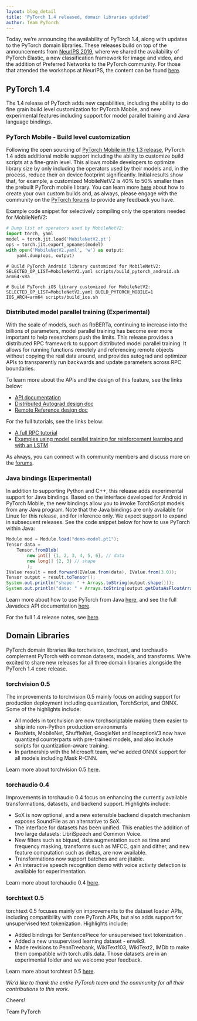 ```yaml
---
layout: blog_detail
title: 'PyTorch 1.4 released, domain libraries updated'
author: Team PyTorch
---
```


Today, we’re announcing the availability of PyTorch 1.4, along with updates to the PyTorch domain libraries. These releases build on top of the announcements from [NeurIPS 2019](https://pytorch.org/blog/pytorch-adds-new-tools-and-libraries-welcomes-preferred-networks-to-its-community/), where we shared the availability of PyTorch Elastic, a new classification framework for image and video, and the addition of Preferred Networks to the PyTorch community. For those that attended the workshops at NeurIPS, the content can be found [here](https://research.fb.com/neurips-2019-expo-workshops/).

## PyTorch 1.4

The 1.4 release of PyTorch adds new capabilities, including the ability to do fine grain build level customization for PyTorch Mobile, and new experimental features including support for model parallel training and Java language bindings.

### PyTorch Mobile - Build level customization

Following the open sourcing of [PyTorch Mobile in the 1.3 release](https://pytorch.org/blog/pytorch-1-dot-3-adds-mobile-privacy-quantization-and-named-tensors/), PyTorch 1.4 adds additional mobile support including the ability to customize build scripts at a fine-grain level. This allows mobile developers to optimize library size by only including the operators used by their models and, in the process, reduce their on device footprint significantly. Initial results show that, for example, a customized MobileNetV2 is 40% to 50% smaller than the prebuilt PyTorch mobile library. You can learn more [here](https://pytorch.org/mobile/home/) about how to create your own custom builds and, as always, please engage with the community on the [PyTorch forums](https://discuss.pytorch.org/c/mobile) to provide any feedback you have.

Example code snippet for selectively compiling only the operators needed for MobileNetV2:

```python
# Dump list of operators used by MobileNetV2:
import torch, yaml
model = torch.jit.load('MobileNetV2.pt')
ops = torch.jit.export_opnames(model)
with open('MobileNetV2.yaml', 'w') as output:
    yaml.dump(ops, output)
```

```console
# Build PyTorch Android library customized for MobileNetV2:
SELECTED_OP_LIST=MobileNetV2.yaml scripts/build_pytorch_android.sh arm64-v8a

# Build PyTorch iOS library customized for MobileNetV2:
SELECTED_OP_LIST=MobileNetV2.yaml BUILD_PYTORCH_MOBILE=1 IOS_ARCH=arm64 scripts/build_ios.sh
```

### Distributed model parallel training (Experimental)

With the scale of models, such as RoBERTa, continuing to increase into the billions of parameters, model parallel training has become ever more important to help researchers push the limits. This release provides a distributed RPC framework to support distributed model parallel training. It allows for running functions remotely and referencing remote objects without copying the real data around, and provides autograd and optimizer APIs to transparently run backwards and update parameters across RPC boundaries.

To learn more about the APIs and the design of this feature, see the links below:

* [API documentation](https://pytorch.org/docs/stable/rpc.html)
* [Distributed Autograd design doc](https://pytorch.org/docs/stable/notes/distributed_autograd.html)
* [Remote Reference design doc](https://pytorch.org/docs/stable/notes/rref.html)

For the full tutorials, see the links below:  

* [A full RPC tutorial](https://pytorch.org/tutorials/intermediate/rpc_tutorial.html)
* [Examples using model parallel training for reinforcement learning and with an LSTM](https://github.com/pytorch/examples/tree/master/distributed/rpc)

As always, you can connect with community members and discuss more on the [forums](https://discuss.pytorch.org/c/distributed/distributed-rpc).

### Java bindings (Experimental)

In addition to supporting Python and C++, this release adds experimental support for Java bindings. Based on the interface developed for Android in PyTorch Mobile, the new bindings allow you to invoke TorchScript models from any Java program. Note that the Java bindings are only available for Linux for this release, and for inference only. We expect support to expand in subsequent releases. See the code snippet below for how to use PyTorch within Java:

```java
Module mod = Module.load("demo-model.pt1");
Tensor data =
    Tensor.fromBlob(
        new int[] {1, 2, 3, 4, 5, 6}, // data
        new long[] {2, 3} // shape
        );
IValue result = mod.forward(IValue.from(data), IValue.from(3.0));
Tensor output = result.toTensor();
System.out.println("shape: " + Arrays.toString(output.shape()));
System.out.println("data: " + Arrays.toString(output.getDataAsFloatArray()));
```

Learn more about how to use PyTorch from Java [here](https://github.com/pytorch/java-demo), and see the full Javadocs API documentation [here](https://pytorch.org/javadoc/).

For the full 1.4 release notes, see [here](https://github.com/pytorch/pytorch/releases).

## Domain Libraries

PyTorch domain libraries like torchvision, torchtext, and torchaudio complement PyTorch with common datasets, models, and transforms. We’re excited to share new releases for all three domain libraries alongside the PyTorch 1.4 core release.

### torchvision 0.5

The improvements to torchvision 0.5 mainly focus on adding support for production deployment including quantization, TorchScript, and ONNX. Some of the highlights include:

* All models in torchvision are now torchscriptable making them easier to ship into non-Python production environments
* ResNets, MobileNet, ShuffleNet, GoogleNet and InceptionV3 now have quantized counterparts with pre-trained models, and also include scripts for quantization-aware training.
* In partnership with the Microsoft team, we’ve added ONNX support for all models including Mask R-CNN.

Learn more about torchvision 0.5 [here](https://github.com/pytorch/vision/releases).

### torchaudio 0.4

Improvements in torchaudio 0.4 focus on enhancing the currently available transformations, datasets, and backend support. Highlights include:

* SoX is now optional, and a new extensible backend dispatch mechanism exposes SoundFile as an alternative to SoX.
* The interface for datasets has been unified. This enables the addition of two large datasets: LibriSpeech and Common Voice.
* New filters such as biquad, data augmentation such as time and frequency masking, transforms such as MFCC, gain and dither, and new feature computation such as deltas, are now available.
* Transformations now support batches and are jitable.
* An interactive speech recognition demo with voice activity detection is available for experimentation.

Learn more about torchaudio 0.4 [here](https://github.com/pytorch/audio/releases).

### torchtext 0.5

torchtext 0.5 focuses mainly on improvements to the dataset loader APIs, including compatibility with core PyTorch APIs, but also adds support for unsupervised text tokenization. Highlights include:

* Added bindings for SentencePiece for unsupervised text tokenization .
* Added a new unsupervised learning dataset - enwik9.
* Made revisions to PennTreebank, WikiText103, WikiText2, IMDb to make them compatible with torch.utils.data. Those datasets are in an experimental folder and we welcome your feedback.

Learn more about torchtext 0.5 [here](https://github.com/pytorch/text/releases).

*We’d like to thank the entire PyTorch team and the community for all their contributions to this work.*

Cheers!

Team PyTorch

